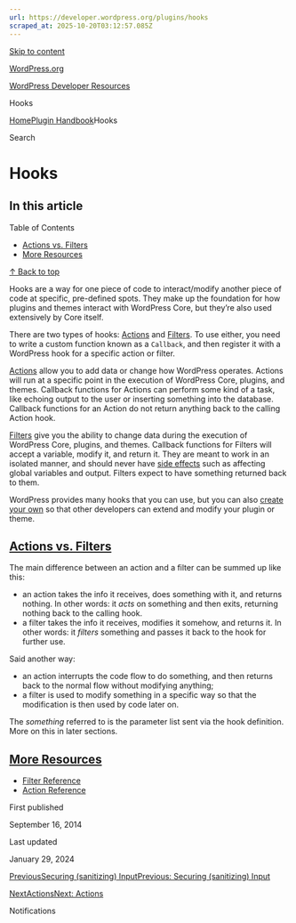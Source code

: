 ```yaml
---
url: https://developer.wordpress.org/plugins/hooks
scraped_at: 2025-10-20T03:12:57.085Z
---
```


[Skip to content](https://developer.wordpress.org/plugins/hooks/#wp--skip-link--target)

[WordPress.org](https://wordpress.org/)

[WordPress Developer Resources](https://developer.wordpress.org/)

Hooks


[Home](https://developer.wordpress.org/)[Plugin Handbook](https://developer.wordpress.org/plugins/)Hooks

Search

# Hooks

## In this article

Table of Contents

- [Actions vs. Filters](https://developer.wordpress.org/plugins/hooks/#actions-vs-filters)
- [More Resources](https://developer.wordpress.org/plugins/hooks/#more-resources)

[↑ Back to top](https://developer.wordpress.org/plugins/hooks/#wp--skip-link--target)

Hooks are a way for one piece of code to interact/modify another piece of code at specific, pre-defined spots. They make up the foundation for how plugins and themes interact with WordPress Core, but they’re also used extensively by Core itself.

There are two types of hooks: [Actions](https://developer.wordpress.org/plugins/hooks/actions/) and [Filters](https://developer.wordpress.org/plugins/hooks/filters/). To use either, you need to write a custom function known as a `Callback`, and then register it with a WordPress hook for a specific action or filter.

[Actions](https://developer.wordpress.org/plugins/hooks/actions/) allow you to add data or change how WordPress operates. Actions will run at a specific point in the execution of WordPress Core, plugins, and themes. Callback functions for Actions can perform some kind of a task, like echoing output to the user or inserting something into the database. Callback functions for an Action do not return anything back to the calling Action hook.

[Filters](https://developer.wordpress.org/plugins/hooks/filters/) give you the ability to change data during the execution of WordPress Core, plugins, and themes. Callback functions for Filters will accept a variable, modify it, and return it. They are meant to work in an isolated manner, and should never have [side effects](https://en.wikipedia.org/wiki/Side_effect_(computer_science)) such as affecting global variables and output. Filters expect to have something returned back to them.

WordPress provides many hooks that you can use, but you can also [create your own](https://developer.wordpress.org/plugins/hooks/custom-hooks/) so that other developers can extend and modify your plugin or theme.

## [Actions vs. Filters](https://developer.wordpress.org/plugins/hooks/\#actions-vs-filters)

The main difference between an action and a filter can be summed up like this:

- an action takes the info it receives, does something with it, and returns nothing. In other words: it _acts_ on something and then exits, returning nothing back to the calling hook.
- a filter takes the info it receives, modifies it somehow, and returns it. In other words: it _filters_ something and passes it back to the hook for further use.

Said another way:

- an action interrupts the code flow to do something, and then returns back to the normal flow without modifying anything;
- a filter is used to modify something in a specific way so that the modification is then used by code later on.

The _something_ referred to is the parameter list sent via the hook definition. More on this in later sections.

## [More Resources](https://developer.wordpress.org/plugins/hooks/\#more-resources)

- [Filter Reference](https://developer.wordpress.org/apis/hooks/filter-reference/)
- [Action Reference](https://developer.wordpress.org/apis/hooks/action-reference/)

First published

September 16, 2014

Last updated

January 29, 2024

[PreviousSecuring (sanitizing) InputPrevious: Securing (sanitizing) Input](https://developer.wordpress.org/plugins/security/securing-input/)

[NextActionsNext: Actions](https://developer.wordpress.org/plugins/hooks/actions/)

Notifications